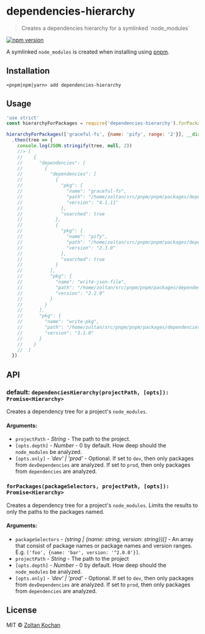 # dependencies-hierarchy

> Creates a dependencies hierarchy for a symlinked \`node_modules\`

<!--@shields('npm')-->
[![npm version](https://img.shields.io/npm/v/dependencies-hierarchy.svg)](https://www.npmjs.com/package/dependencies-hierarchy)
<!--/@-->

A symlinked `node_modules` is created when installing using [pnpm](https://github.com/pnpm/pnpm).

## Installation

```
<pnpm|npm|yarn> add dependencies-hierarchy
```

## Usage

```js
'use strict'
const hierarchyForPackages = require('dependencies-hierarchy').forPackages

hierarchyForPackages(['graceful-fs', {name: 'pify', range: '2'}], __dirname, {depth: 2})
  .then(tree => {
    console.log(JSON.stringify(tree, null, 2))
    //> [
    //    {
    //      "dependencies": [
    //        {
    //          "dependencies": [
    //            {
    //              "pkg": {
    //                "name": "graceful-fs",
    //                "path": "/home/zoltan/src/pnpm/pnpm/packages/dependencies-hierarchy/example/node_modules/.registry.npmjs.org/graceful-fs/4.1.11",
    //                "version": "4.1.11"
    //              },
    //              "searched": true
    //            },
    //            {
    //              "pkg": {
    //                "name": "pify",
    //                "path": "/home/zoltan/src/pnpm/pnpm/packages/dependencies-hierarchy/example/node_modules/.registry.npmjs.org/pify/2.3.0",
    //                "version": "2.3.0"
    //              },
    //              "searched": true
    //            }
    //          ],
    //          "pkg": {
    //            "name": "write-json-file",
    //            "path": "/home/zoltan/src/pnpm/pnpm/packages/dependencies-hierarchy/example/node_modules/.registry.npmjs.org/write-json-file/2.2.0",
    //            "version": "2.2.0"
    //          }
    //        }
    //      ],
    //      "pkg": {
    //        "name": "write-pkg",
    //        "path": "/home/zoltan/src/pnpm/pnpm/packages/dependencies-hierarchy/example/node_modules/.registry.npmjs.org/write-pkg/3.1.0",
    //        "version": "3.1.0"
    //      }
    //    }
    //  ]
  })
```

## API

### default: `dependenciesHierarchy(projectPath, [opts]): Promise<Hierarchy>`

Creates a dependency tree for a project's `node_modules`.

#### Arguments:

- `projectPath` - _String_ - The path to the project.
- `[opts.depth]` - _Number_ - 0 by default. How deep should the `node_modules` be analyzed.
- `[opts.only]` - _'dev' | 'prod'_ - Optional. If set to `dev`, then only packages from `devDependencies` are analyzed.
  If set to `prod`, then only packages from `dependencies` are analyzed.

### `forPackages(packageSelectors, projectPath, [opts]): Promise<Hierarchy>`

Creates a dependency tree for a project's `node_modules`. Limits the results to only the paths to the packages named.

#### Arguments:

- `packageSelectors` - _(string | {name: string, version: string})\[]_ - An array that consist of package names or package names and version ranges.
  E.g. `['foo', {name: 'bar', version: '^2.0.0'}]`.
- `projectPath` - _String_ - The path to the project
- `[opts.depth]` - _Number_ - 0 by default. How deep should the `node_modules` be analyzed.
- `[opts.only]` - _'dev' | 'prod'_ - Optional. If set to `dev`, then only packages from `devDependencies` are analyzed.
  If set to `prod`, then only packages from `dependencies` are analyzed.

## License

MIT © [Zoltan Kochan](https://www.kochan.io/)
